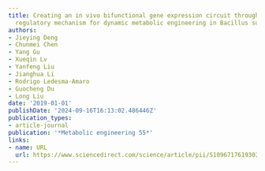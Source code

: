 ```yaml
---
title: Creating an in vivo bifunctional gene expression circuit through an aptamer-based
  regulatory mechanism for dynamic metabolic engineering in Bacillus subtilis
authors:
- Jieying Deng
- Chunmei Chen
- Yang Gu
- Xueqin Lv
- Yanfeng Liu
- Jianghua Li
- Rodrigo Ledesma-Amaro
- Guocheng Du
- Long Liu
date: '2019-01-01'
publishDate: '2024-09-16T16:13:02.486446Z'
publication_types:
- article-journal
publication: '*Metabolic engineering 55*'
links:
- name: URL
  url: https://www.sciencedirect.com/science/article/pii/S1096717619302186
---
```

